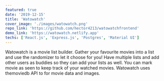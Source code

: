 ```yaml
---
featured: true
date: '2019-12-15'
title: 'Watowatch'
cover_image: './images/watowatch.png'
repo_link: 'https://github.com/hector4213/watowatchfrontend'
demo_link: 'https://watowatch.netlify.app'
techs: ['React.js', 'Express.js', 'Postgres', 'Material UI']
---
```


Watowatch is a movie list builder. Gather your favourite movies into a list and use the randomizer to let it choose for you! Have multiple lists and add other users as buddies so they can add your lists as well. You can mark movie as seen to keep track of your watched movies. Watowatch uses themoviedb API to for movie data and images.

